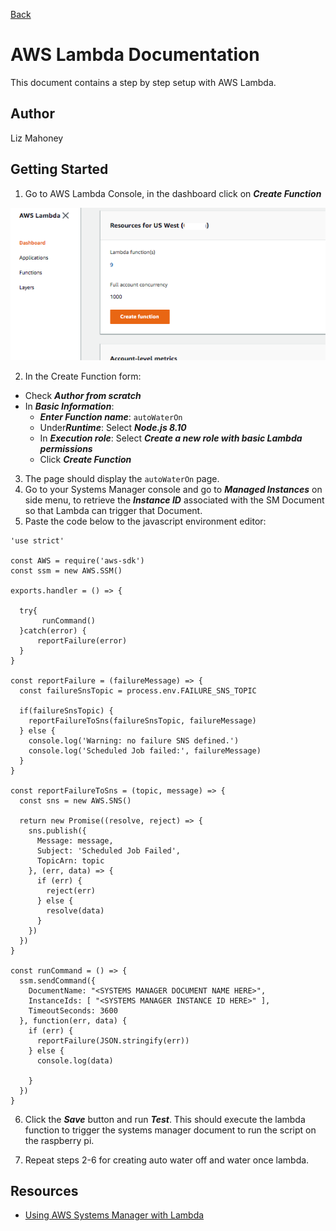 [Back](./README.md)

# AWS Lambda Documentation

This document contains a step by step setup with AWS Lambda.

## Author

Liz Mahoney

## Getting Started

1. Go to AWS Lambda Console, in the dashboard click on ***Create Function***

![Lambda](assets/lambd/lambda_dashboard.png)

2. In the Create Function form:

- Check ***Author from scratch***
- In ***Basic Information***:
    - ***Enter Function name***: `autoWaterOn`
    - Under***Runtime***:  Select ***Node.js 8.10***
    - In ***Execution role***: Select ***Create a new role with basic Lambda permissions***
    - Click ***Create Function***
    
3. The page should display the `autoWaterOn` page.
4. Go to your Systems Manager console and go to ***Managed Instances*** on side menu, to retrieve the ***Instance 
ID*** associated with the SM Document so that Lambda can trigger that Document.
5. Paste the code below to the javascript environment editor:

```
'use strict'

const AWS = require('aws-sdk')
const ssm = new AWS.SSM()

exports.handler = () => {
  
  try{
       runCommand() 
  }catch(error) {
      reportFailure(error)
  }
}

const reportFailure = (failureMessage) => {
  const failureSnsTopic = process.env.FAILURE_SNS_TOPIC

  if(failureSnsTopic) {
    reportFailureToSns(failureSnsTopic, failureMessage)
  } else {
    console.log('Warning: no failure SNS defined.')
    console.log('Scheduled Job failed:', failureMessage)
  }
}

const reportFailureToSns = (topic, message) => {
  const sns = new AWS.SNS()

  return new Promise((resolve, reject) => {
    sns.publish({
      Message: message,
      Subject: 'Scheduled Job Failed',
      TopicArn: topic
    }, (err, data) => {
      if (err) {
        reject(err)
      } else {
        resolve(data)
      }
    })
  })
}

const runCommand = () => {
  ssm.sendCommand({
    DocumentName: "<SYSTEMS MANAGER DOCUMENT NAME HERE>",
    InstanceIds: [ "<SYSTEMS MANAGER INSTANCE ID HERE>" ],
    TimeoutSeconds: 3600
  }, function(err, data) {
    if (err) {
      reportFailure(JSON.stringify(err))
    } else {
      console.log(data)

    }
  })
}

```

6. Click the ***Save*** button and run ***Test***. This should execute the lambda function to trigger the systems 
manager document to run the script on the raspberry pi.

7. Repeat steps 2-6 for creating auto water off and water once lambda.

## Resources
- [Using AWS Systems Manager with Lambda](https://medium.com/@simonrand_43344/using-aws-simple-systems-manager-and-lambda-to-replace-cron-in-an-ec2-auto-scaling-group-939d114ec9d7)

